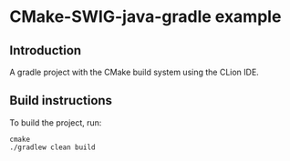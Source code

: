 # CMake-SWIG-java-gradle example

## Introduction

A gradle project with the CMake build system using the CLion IDE.

## Build instructions

To build the project, run:
```
cmake
./gradlew clean build
```